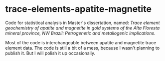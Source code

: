 # trace-elements-apatite-magnetite
Code for statistical analysis in Master's dissertation, named: *Trace element geochemistry of apatite and magnetite in gold systems of the Alta Floresta mineral province, NW Brazil: Petrogenetic and metallogenic implications*.

Most of the code is interchangeable between apatite and magnetite trace element data.
The code is still a bit of a mess, because I wasn't planning to publish it. But I will polish it up occasionally.
